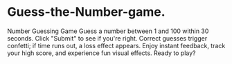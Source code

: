 # Guess-the-Number-game.
Number Guessing Game Guess a number between 1 and 100 within 30 seconds. Click "Submit" to see if you're right. Correct guesses trigger confetti; if time runs out, a loss effect appears. Enjoy instant feedback, track your high score, and experience fun visual effects. Ready to play?
